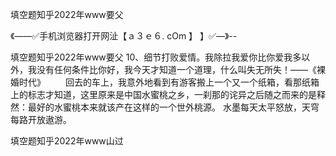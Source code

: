 填空题知乎2022年www要父

《——✅手机浏览器打开网沚【ａ３ｅ６. cOm 】 】✅—》--

填空题知乎2022年www要父	10、细节打败爱情。我除拉我爱你比你爱我多以外，我没有任何条件比你好，我今天才知道一个道理，什么叫失无所失！——《裸婚时代》
　　回去的车上，我意外地看到有游客搬上一个又一个纸箱，看那纸箱上的标志才知道，这里原来是中国水蜜桃之乡，一刹那的诧异之后随之而来的是释然：最好的水蜜桃本来就该产在这样的一个世外桃源。
水墨每天太平怒放，天穹每路开放遨游。





填空题知乎2022年www山过
